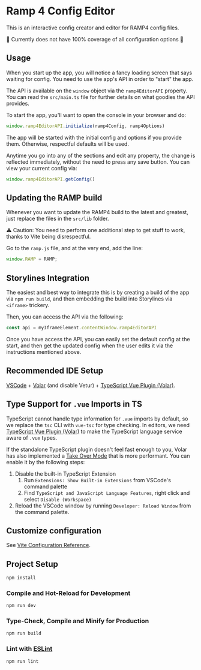 # Ramp 4 Config Editor

This is an interactive config creator and editor for RAMP4 config files.

:construction: Currently does not have 100% coverage of all configuration options :construction:

## Usage

When you start up the app, you will notice a fancy loading screen that says waiting for config. You need to use the app's API in order to "start" the app.

The API is available on the `window` object via the `ramp4EditorAPI` property. You can read the `src/main.ts` file for further details on what goodies the API provides.

To start the app, you'll want to open the console in your browser and do:

```javascript
window.ramp4EditorAPI.initialize(ramp4Config, ramp4Options)
```

The app will be started with the initial config and options if you provide them. Otherwise, respectful defaults will be used.

Anytime you go into any of the sections and edit any property, the change is reflected immediately, without the need to press any save button. You can view your current config via:

```javascript
window.ramp4EditorAPI.getConfig()
```

## Updating the RAMP build

Whenever you want to update the RAMP4 build to the latest and greatest, just replace the files in the `src/lib` folder. 

:warning: Caution: You need to perform one additional step to get stuff to work, thanks to Vite being disrespectful.

Go to the `ramp.js` file, and at the very end, add the line:

```javascript
window.RAMP = RAMP;
```

## Storylines Integration

The easiest and best way to integrate this is by creating a build of the app via `npm run build`, and then embedding the build into Storylines via `<iframe>` trickery.

Then, you can access the API via the following:

```javascript
const api = myIframeElement.contentWindow.ramp4EditorAPI
```

Once you have access the API, you can easily set the default config at the start, and then get the updated config when the user edits it via the instructions mentioned above.

## Recommended IDE Setup

[VSCode](https://code.visualstudio.com/) + [Volar](https://marketplace.visualstudio.com/items?itemName=Vue.volar) (and disable Vetur) + [TypeScript Vue Plugin (Volar)](https://marketplace.visualstudio.com/items?itemName=Vue.vscode-typescript-vue-plugin).

## Type Support for `.vue` Imports in TS

TypeScript cannot handle type information for `.vue` imports by default, so we replace the `tsc` CLI with `vue-tsc` for type checking. In editors, we need [TypeScript Vue Plugin (Volar)](https://marketplace.visualstudio.com/items?itemName=Vue.vscode-typescript-vue-plugin) to make the TypeScript language service aware of `.vue` types.

If the standalone TypeScript plugin doesn't feel fast enough to you, Volar has also implemented a [Take Over Mode](https://github.com/johnsoncodehk/volar/discussions/471#discussioncomment-1361669) that is more performant. You can enable it by the following steps:

1. Disable the built-in TypeScript Extension
    1) Run `Extensions: Show Built-in Extensions` from VSCode's command palette
    2) Find `TypeScript and JavaScript Language Features`, right click and select `Disable (Workspace)`
2. Reload the VSCode window by running `Developer: Reload Window` from the command palette.

## Customize configuration

See [Vite Configuration Reference](https://vitejs.dev/config/).

## Project Setup

```sh
npm install
```

### Compile and Hot-Reload for Development

```sh
npm run dev
```

### Type-Check, Compile and Minify for Production

```sh
npm run build
```

### Lint with [ESLint](https://eslint.org/)

```sh
npm run lint
```
